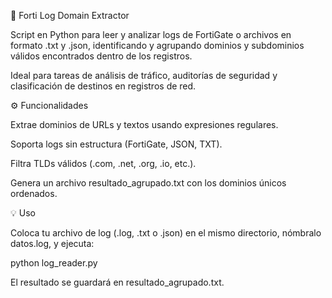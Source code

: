 🧩 Forti Log Domain Extractor

Script en Python para leer y analizar logs de FortiGate o archivos en formato .txt y .json, identificando y agrupando dominios y subdominios válidos encontrados dentro de los registros.

Ideal para tareas de análisis de tráfico, auditorías de seguridad y clasificación de destinos en registros de red.

⚙️ Funcionalidades

Extrae dominios de URLs y textos usando expresiones regulares.

Soporta logs sin estructura (FortiGate, JSON, TXT).

Filtra TLDs válidos (.com, .net, .org, .io, etc.).

Genera un archivo resultado_agrupado.txt con los dominios únicos ordenados.

💡 Uso

Coloca tu archivo de log (.log, .txt o .json) en el mismo directorio, nómbralo datos.log, y ejecuta:

python log_reader.py


El resultado se guardará en resultado_agrupado.txt.
